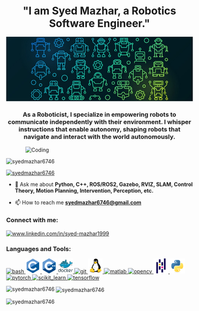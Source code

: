 <h1 align="center">"I am Syed Mazhar, a Robotics Software Engineer."</h1>

![MasterHead](final_banner.jpg)


<h3 align="center">As a Roboticist, I specialize in empowering robots to communicate independently with their environment. I whisper instructions that enable autonomy, shaping robots that navigate and interact with the world autonomously.</h3>
<div style="display: flex; justify-content: center;">
    <img align="right" alt="Coding" width="400" src="https://cdn.dribbble.com/users/1162077/screenshots/3848914/programmer.gif">
</div>



<p align="left"> <img src="https://komarev.com/ghpvc/?username=syedmazhar6746&label=Profile%20views&color=0e75b6&style=flat" alt="syedmazhar6746" /> </p>


<p align="left"> <a href="https://github.com/ryo-ma/github-profile-trophy"><img src="https://github-profile-trophy.vercel.app/?username=syedmazhar6746" alt="syedmazhar6746" /></a> </p>




- 💬 Ask me about **Python, C++, ROS/ROS2, Gazebo, RVIZ, SLAM, Control Theory, Motion Planning, Intervention, Perception, etc.**


- 📫 How to reach me **syedmazhar6746@gmail.com**


<h3 align="left">Connect with me:</h3>
<p align="left">
<a href="https://linkedin.com/in/www.linkedin.com/in/syed-mazhar1999" target="blank"><img align="center" src="https://raw.githubusercontent.com/rahuldkjain/github-profile-readme-generator/master/src/images/icons/Social/linked-in-alt.svg" alt="www.linkedin.com/in/syed-mazhar1999" height="30" width="40" /></a>
</p>


<h3 align="left">Languages and Tools:</h3>
<p align="left"> <a href="https://www.gnu.org/software/bash/" target="_blank" rel="noreferrer"> <img src="https://www.vectorlogo.zone/logos/gnu_bash/gnu_bash-icon.svg" alt="bash" width="40" height="40"/> </a> <a href="https://www.cprogramming.com/" target="_blank" rel="noreferrer"> <img src="https://raw.githubusercontent.com/devicons/devicon/master/icons/c/c-original.svg" alt="c" width="40" height="40"/> </a> <a href="https://www.w3schools.com/cpp/" target="_blank" rel="noreferrer"> <img src="https://raw.githubusercontent.com/devicons/devicon/master/icons/cplusplus/cplusplus-original.svg" alt="cplusplus" width="40" height="40"/> </a> <a href="https://www.docker.com/" target="_blank" rel="noreferrer"> <img src="https://raw.githubusercontent.com/devicons/devicon/master/icons/docker/docker-original-wordmark.svg" alt="docker" width="40" height="40"/> </a> <a href="https://git-scm.com/" target="_blank" rel="noreferrer"> <img src="https://www.vectorlogo.zone/logos/git-scm/git-scm-icon.svg" alt="git" width="40" height="40"/> </a> <a href="https://www.linux.org/" target="_blank" rel="noreferrer"> <img src="https://raw.githubusercontent.com/devicons/devicon/master/icons/linux/linux-original.svg" alt="linux" width="40" height="40"/> </a> <a href="https://www.mathworks.com/" target="_blank" rel="noreferrer"> <img src="https://upload.wikimedia.org/wikipedia/commons/2/21/Matlab_Logo.png" alt="matlab" width="40" height="40"/> </a> <a href="https://opencv.org/" target="_blank" rel="noreferrer"> <img src="https://www.vectorlogo.zone/logos/opencv/opencv-icon.svg" alt="opencv" width="40" height="40"/> </a> <a href="https://pandas.pydata.org/" target="_blank" rel="noreferrer"> <img src="https://raw.githubusercontent.com/devicons/devicon/2ae2a900d2f041da66e950e4d48052658d850630/icons/pandas/pandas-original.svg" alt="pandas" width="40" height="40"/> </a> <a href="https://www.python.org" target="_blank" rel="noreferrer"> <img src="https://raw.githubusercontent.com/devicons/devicon/master/icons/python/python-original.svg" alt="python" width="40" height="40"/> </a> <a href="https://pytorch.org/" target="_blank" rel="noreferrer"> <img src="https://www.vectorlogo.zone/logos/pytorch/pytorch-icon.svg" alt="pytorch" width="40" height="40"/> </a> <a href="https://scikit-learn.org/" target="_blank" rel="noreferrer"> <img src="https://upload.wikimedia.org/wikipedia/commons/0/05/Scikit_learn_logo_small.svg" alt="scikit_learn" width="40" height="40"/> </a> <a href="https://www.tensorflow.org" target="_blank" rel="noreferrer"> <img src="https://www.vectorlogo.zone/logos/tensorflow/tensorflow-icon.svg" alt="tensorflow" width="40" height="40"/> </a> </p>


<p><img align="left" src="https://github-readme-stats.vercel.app/api/top-langs?username=syedmazhar6746&show_icons=true&locale=en&layout=compact" alt="syedmazhar6746" /></p>


<p>&nbsp;<img align="center" src="https://github-readme-stats.vercel.app/api?username=syedmazhar6746&show_icons=true&locale=en" alt="syedmazhar6746" /></p>


<p><img align="center" src="https://github-readme-streak-stats.herokuapp.com/?user=syedmazhar6746&" alt="syedmazhar6746" /></p>
